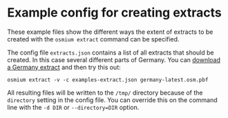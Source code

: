 
# Example config for creating extracts

These example files show the different ways the extent of extracts to be
created with the `osmium extract` command can be specified.

The config file `extracts.json` contains a list of all extracts that should be
created. In this case several different parts of Germany. You can [download a
Germany extract](http://download.geofabrik.de/europe/germany.html) and then try
this out:

    osmium extract -v -c examples-extract.json germany-latest.osm.pbf

All resulting files will be written to the `/tmp/` directory because of the
`directory` setting in the config file. You can override this on the command
line with the `-d DIR` or `--directory=DIR` option.

